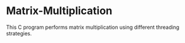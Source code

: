 # Matrix-Multiplication
 This C program performs matrix multiplication using different threading strategies. 
